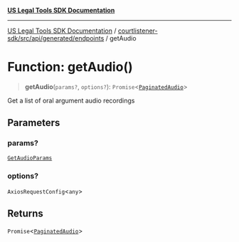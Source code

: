 [**US Legal Tools SDK Documentation**](../../../../../../README.md)

***

[US Legal Tools SDK Documentation](../../../../../../README.md) / [courtlistener-sdk/src/api/generated/endpoints](../README.md) / getAudio

# Function: getAudio()

> **getAudio**(`params?`, `options?`): `Promise`\<[`PaginatedAudio`](../../model/type-aliases/PaginatedAudio.md)\>

Get a list of oral argument audio recordings

## Parameters

### params?

[`GetAudioParams`](../../model/type-aliases/GetAudioParams.md)

### options?

`AxiosRequestConfig`\<`any`\>

## Returns

`Promise`\<[`PaginatedAudio`](../../model/type-aliases/PaginatedAudio.md)\>
